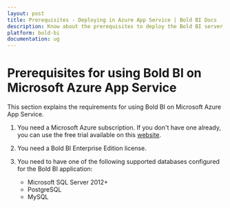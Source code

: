 ```yaml
---
layout: post
title: Prerequisites - Deploying in Azure App Service | Bold BI Docs
description: Know about the prerequisites to deploy the Bold BI server application in Microsoft Azure App service.
platform: bold-bi
documentation: ug
---
```


# Prerequisites for using Bold BI on Microsoft Azure App Service

This section explains the requirements for using Bold BI on Microsoft Azure App Service.
1. You need a Microsoft Azure subscription. If you don't have one already, you can use the free trial available on this [website](https://azure.microsoft.com/en-us/free/).

2. You need a Bold BI Enterprise Edition license.

3. You need to have one of the following supported databases configured for the Bold BI application:
    
    * Microsoft SQL Server 2012+
    * PostgreSQL
    * MySQL